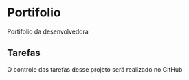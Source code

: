 # Portifolio
Portifolio da desenvolvedora

## Tarefas

O controle das tarefas desse projeto será realizado no GitHub

